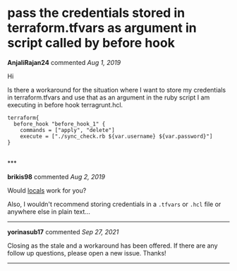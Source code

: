 # pass the credentials stored in terraform.tfvars as argument in script called by before hook

**AnjaliRajan24** commented *Aug 1, 2019*

Hi

Is there a workaround for the situation where I want to store my credentials in terraform.tfvars and use that as an argument in the ruby script I am executing in before hook terragrunt.hcl.

    terraform{
      before_hook "before_hook_1" {
        commands = ["apply", "delete"]
        execute = ["./sync_check.rb ${var.username} ${var.password}"]
    }
 
<br />
***


**brikis98** commented *Aug 2, 2019*

Would [locals](https://github.com/gruntwork-io/terragrunt#locals) work for you?

Also, I wouldn't recommend storing credentials in a `.tfvars` or `.hcl` file or anywhere else in plain text... 
***

**yorinasub17** commented *Sep 27, 2021*

Closing as the stale and a workaround has been offered. If there are any follow up questions, please open a new issue. Thanks!
***

